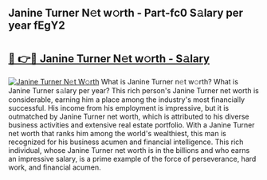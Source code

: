 ## Janine Turner N𝚎t w𝚘rth - Part-fc0 S𝚊lary per year fEgY2

# <h2><a href="http://gc3r4b.nevu.top/?p=Janine+Turner">🔗 👉🔴 Janine Turner N𝚎t w𝚘rth - S𝚊lary</a></h2>

[![Janine Turner N𝚎t W𝚘rth](https://i.imgur.com/Oavwk0R.jpeg)](http://gc3r4b.nevu.top/?p=Janine+Turner)
What is Janine Turner n𝚎t w𝚘rth? What is Janine Turner s𝚊lary per year?
This rich person's Janine Turner net worth is considerable, earning him a place among the industry's most financially successful. His income from his employment is impressive, but it is outmatched by Janine Turner net worth, which is attributed to his diverse business activities and extensive real estate portfolio. With a Janine Turner net worth that ranks him among the world's wealthiest, this man is recognized for his business acumen and financial intelligence. This rich individual, whose Janine Turner net worth is in the billions and who earns an impressive salary, is a prime example of the force of perseverance, hard work, and financial acumen.
